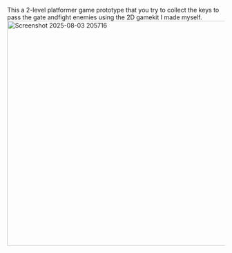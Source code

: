 This a 2-level platformer game prototype that you try to collect the keys to pass the gate andfight enemies using the 2D gamekit I made myself.
<img width="879" height="522" alt="Screenshot 2025-08-03 205716" src="https://github.com/user-attachments/assets/e819b35d-5ccf-4fdf-aa1e-810254dd2f0f" />
